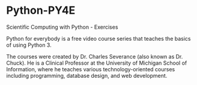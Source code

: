 # Python-PY4E
Scientific Computing with Python - Exercises

Python for everybody is a free video course series that teaches the basics of using Python 3.

The courses were created by Dr. Charles Severance (also known as Dr. Chuck). He is a Clinical Professor at the University of Michigan School of Information, 
where he teaches various technology-oriented courses including programming, database design, and web development.
